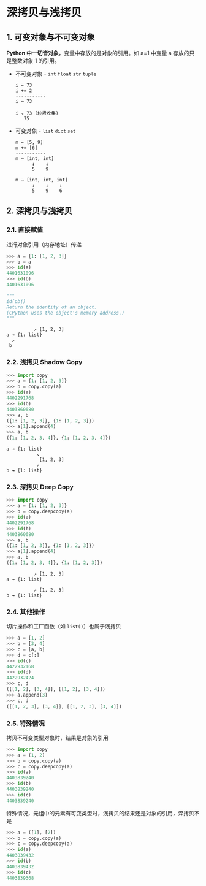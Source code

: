 # 深拷贝与浅拷贝

## 1. 可变对象与不可变对象

**Python 中一切皆对象**，变量中存放的是对象的引用。如 a=1 中变量 a 存放的只是整数对象 1 的引用。

- 不可变对象 - `int` `float` `str` `tuple`

  ```
  i = 73
  i += 2
  -----------
  i → 73

  i ↘ 73 (垃圾收集)
     75
  ```

- 可变对象 - `list` `dict` `set`

  ```
  m = [5, 9]
  m += [6]
  -----------
  m → [int, int]
        ↓    ↓
        5    9

  m → [int, int, int]
        ↓    ↓    ↓
        5    9    6
  ```

## 2. 深拷贝与浅拷贝

### 2.1. 直接赋值

进行对象引用（内存地址）传递

```py
>>> a = {1: [1, 2, 3]}
>>> b = a
>>> id(a)
4401631096
>>> id(b)
4401631096

"""
id(obj)
Return the identity of an object.
(CPython uses the object's memory address.)
"""
```

```
          ↗ [1, 2, 3]
a → {1: list}
  ↗
 b
```

### 2.2. 浅拷贝 Shadow Copy

```py
>>> import copy
>>> a = {1: [1, 2, 3]}
>>> b = copy.copy(a)
>>> id(a)
4402291768
>>> id(b)
4403860680
>>> a, b
({1: [1, 2, 3]}, {1: [1, 2, 3]})
>>> a[1].append(4)
>>> a, b
({1: [1, 2, 3, 4]}, {1: [1, 2, 3, 4]})
```

```
a → {1: list}
           ↘
            [1, 2, 3]
           ↗
b → {1: list}
```

### 2.3. 深拷贝 Deep Copy

```py
>>> import copy
>>> a = {1: [1, 2, 3]}
>>> b = copy.deepcopy(a)
>>> id(a)
4402291768
>>> id(b)
4403860680
>>> a, b
({1: [1, 2, 3]}, {1: [1, 2, 3]})
>>> a[1].append(4)
>>> a, b
({1: [1, 2, 3, 4]}, {1: [1, 2, 3]})
```

```
          ↗ [1, 2, 3]
a → {1: list}

          ↗ [1, 2, 3]
b → {1: list}
```

### 2.4. 其他操作

切片操作和工厂函数（如 `list()`）也属于浅拷贝

```py
>>> a = [1, 2]
>>> b = [3, 4]
>>> c = [a, b]
>>> d = c[:]
>>> id(c)
4422932168
>>> id(d)
4422932424
>>> c, d
([[1, 2], [3, 4]], [[1, 2], [3, 4]])
>>> a.append(3)
>>> c, d
([[1, 2, 3], [3, 4]], [[1, 2, 3], [3, 4]])
```

### 2.5. 特殊情况

拷贝不可变类型对象时，结果是对象的引用

```py
>>> import copy
>>> a = (1, 2)
>>> b = copy.copy(a)
>>> c = copy.deepcopy(a)
>>> id(a)
4403839240
>>> id(b)
4403839240
>>> id(c)
4403839240
```

特殊情况，元组中的元素有可变类型时，浅拷贝的结果还是对象的引用，深拷贝不是

```py
>>> a = ([1], [2])
>>> b = copy.copy(a)
>>> c = copy.deepcopy(a)
>>> id(a)
4403839432
>>> id(b)
4403839432
>>> id(c)
4403839368
```
